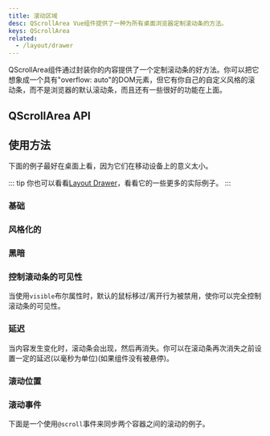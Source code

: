 ```yaml
---
title: 滚动区域
desc: QScrollArea Vue组件提供了一种为所有桌面浏览器定制滚动条的方法。
keys: QScrollArea
related:
  - /layout/drawer
---
```


QScrollArea组件通过封装你的内容提供了一个定制滚动条的好方法。你可以把它想象成一个具有"overflow: auto"的DOM元素，但它有你自己的自定义风格的滚动条，而不是浏览器的默认滚动条，而且还有一些很好的功能在上面。

## QScrollArea API

<doc-api file="QScrollArea" />

## 使用方法

下面的例子最好在桌面上看，因为它们在移动设备上的意义太小。

::: tip
你也可以看看[Layout Drawer](/layout/drawer)，看看它的一些更多的实际例子。
:::

### 基础

<doc-example title="垂直内容" file="QScrollArea/Vertical" />

<doc-example title="水平内容" file="QScrollArea/Horizontal" />

<doc-example title="垂直和水平内容" file="QScrollArea/VertHoriz" />

### 风格化的

<doc-example title="样式化的拇指和条形图" file="QScrollArea/StyledBar" />

<doc-example title="风格化的" file="QScrollArea/Styled" />

### 黑暗

<doc-example title="黑暗" file="QScrollArea/Dark" />

### 控制滚动条的可见性

当使用`visible`布尔属性时，默认的鼠标移过/离开行为被禁用，使你可以完全控制滚动条的可见性。

<doc-example title="控制滚动条的可见性" file="QScrollArea/ScrollbarVisibility" />

### 延迟

当内容发生变化时，滚动条会出现，然后再消失。你可以在滚动条再次消失之前设置一定的延迟(以毫秒为单位)(如果组件没有被悬停)。

<doc-example title="延迟" file="QScrollArea/Delay" />

### 滚动位置

<doc-example title="滚动位置" file="QScrollArea/ScrollPosition" />

### 滚动事件

下面是一个使用`@scroll`事件来同步两个容器之间的滚动的例子。

<doc-example title="同步化" file="QScrollArea/Synchronized" />
